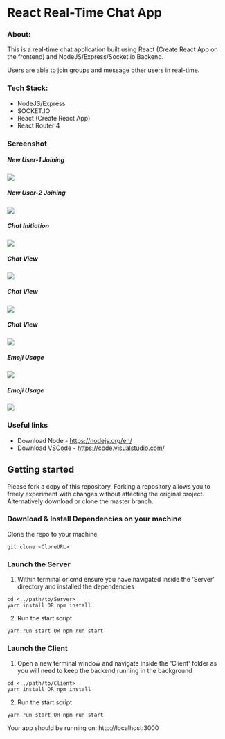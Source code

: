 # React Real-Time Chat App


### About:

This is a real-time chat application built using React (Create React App on the frontend) and NodeJS/Express/Socket.io Backend.

Users are able to join groups and message other users in real-time.

### Tech Stack:

* NodeJS/Express
* SOCKET.IO
* React (Create React App)
* React Router 4

### Screenshot

<p align="center">
<h5>New User-1 Joining</h5>
    <img src="https://github.com/Thejashwini1011/ReactChat/blob/main/Screenshots/Screenshot%20(1).png">  
</p>


<p align="center">
<h5>New User-2 Joining</h5>
    <img src="https://github.com/Thejashwini1011/ReactChat/blob/92be79c9ba840831d4afc0beb51b2c9a6af51398/Screenshots/Screenshot%20(2).png">  
</p>


<p align="center">
<h5>Chat Initiation</h5>
    <img src="https://github.com/Thejashwini1011/ReactChat/blob/92be79c9ba840831d4afc0beb51b2c9a6af51398/Screenshots/Screenshot%20(3).png">  
</p>


<p align="center">
<h5>Chat View</h5>
    <img src="https://github.com/Thejashwini1011/ReactChat/blob/92be79c9ba840831d4afc0beb51b2c9a6af51398/Screenshots/Screenshot%20(4).png">  
</p>


<p align="center">
<h5>Chat View</h5>
    <img src="https://github.com/Thejashwini1011/ReactChat/blob/92be79c9ba840831d4afc0beb51b2c9a6af51398/Screenshots/Screenshot%20(5).png">  
</p>


<p align="center">
<h5>Chat View</h5>
    <img src="https://github.com/Thejashwini1011/ReactChat/blob/92be79c9ba840831d4afc0beb51b2c9a6af51398/Screenshots/Screenshot%20(6).png">  
</p>


<p align="center">
<h5>Emoji Usage</h5>
    <img src="https://github.com/Thejashwini1011/ReactChat/blob/92be79c9ba840831d4afc0beb51b2c9a6af51398/Screenshots/Screenshot%20(7).png">  
</p>

<p align="center">
<h5>Emoji Usage</h5>
    <img src="https://github.com/Thejashwini1011/ReactChat/blob/92be79c9ba840831d4afc0beb51b2c9a6af51398/Screenshots/Screenshot%20(8).png">  
</p>






### Useful links

* Download Node - https://nodejs.org/en/
* Download VSCode - https://code.visualstudio.com/

## Getting started

Please fork a copy of this repository. Forking a repository allows you to freely experiment with changes without affecting the original project. Alternatively download or clone the master branch.

### Download & Install Dependencies on your machine 

Clone the repo to your machine 

```
git clone <CloneURL>
```

### Launch the Server

1)	Within terminal or cmd ensure you have navigated inside the 'Server' directory and installed the dependencies

```
cd <../path/to/Server> 
yarn install OR npm install
```

2) Run the start script

``` 
yarn run start OR npm run start
```

### Launch the Client

1) Open a new terminal window and navigate inside the 'Client' folder as you will need to keep the backend running in the background

```
cd <../path/to/Client> 
yarn install OR npm install
```

2) Run the start script

``` 
yarn run start OR npm run start
```

Your app should be running on: http://localhost:3000
